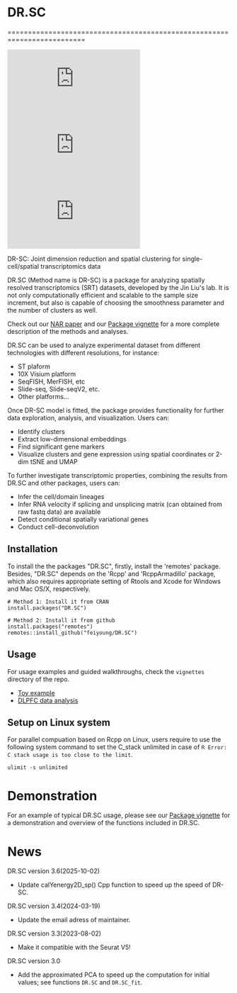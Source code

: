 # DR.SC

=========================================================================
<!-- badges: start -->

[![](https://www.r-pkg.org/badges/version-ago/DR.SC)](https://cran.r-project.org/package=DR.SC)
[![](https://cranlogs.r-pkg.org/badges/DR.SC?color=orange)](https://cran.r-project.org/package=DR.SC)
[![](https://cranlogs.r-pkg.org/badges/grand-total/DR.SC?color=orange)](https://cran.r-project.org/package=DR.SC)
<!-- badges: end -->

DR-SC: Joint dimension reduction and spatial clustering for single-cell/spatial transcriptomics data 

DR.SC (Method name is DR-SC) is a package for analyzing  spatially resolved transcriptomics (SRT) datasets, developed by the Jin Liu's lab. It is not only computationally efficient and scalable to the sample size increment, but also is capable of choosing the smoothness parameter and the number of clusters as well.

Check out our [NAR paper](https://doi.org/10.1093/nar/gkac219) and our [Package vignette](https://feiyoung.github.io/DR.SC/index.html)  for a more complete description of the methods and analyses. 

DR.SC can be used to analyze experimental dataset from different technologies with different resolutions, for instance:

* ST plaform
* 10X Visium platform
* SeqFISH, MerFISH,  etc
* Slide-seq, Slide-seqV2, etc.
* Other platforms...

Once DR-SC model is fitted, the package provides functionality for further data exploration, 
analysis, and visualization. Users can:

* Identify clusters
* Extract low-dimensional embeddings
* Find significant  gene markers
* Visualize clusters and gene expression using spatial coordinates or 2-dim tSNE and UMAP

To further investigate transcriptomic properties, combining the results from DR.SC and other packages, users can:

* Infer the cell/domain lineages
* Infer RNA velocity if splicing and unsplicing matrix (can obtained from raw fastq data) are available
* Detect conditional spatially variational genes
* Conduct cell-deconvolution


## Installation

To install the the packages "DR.SC", firstly, install the 'remotes' package. Besides, "DR.SC" depends on the 'Rcpp' and 'RcppArmadillo' package, which also requires appropriate setting of Rtools and Xcode for Windows and Mac OS/X, respectively.
```{Rmd}
# Method 1: Install it from CRAN
install.packages("DR.SC")

# Method 2: Install it from github
install.packages("remotes")
remotes::install_github("feiyoung/DR.SC")
```


## Usage
For usage examples and guided walkthroughs, check the `vignettes` directory of the repo. 

* [Toy example](https://feiyoung.github.io/DR.SC/articles/DR.SC.Simu.html)
* [DLPFC data analysis](https://feiyoung.github.io/DR.SC/articles/DR.SC.DLPFC.html)

## Setup on Linux  system
For parallel compuation based on Rcpp on Linux, users require to use the following system command to set the C_stack unlimited in case of `R Error: C stack usage is too close to the limit`.
```{Linux}
ulimit -s unlimited
```

# Demonstration

For an example of typical DR.SC usage, please see our [Package vignette](https://feiyoung.github.io/DR.SC/index.html) for a demonstration and overview of the functions included in DR.SC.


# News

DR.SC version 3.6(2025-10-02)
* Update calYenergy2D_sp() Cpp function to speed up the speed of DR-SC.

DR.SC version 3.4(2024-03-19)
* Update the email adress of maintainer.

DR.SC version 3.3(2023-08-02)

* Make it compatible with the Seurat V5!

DR.SC version 3.0

* Add the  approximated PCA to speed up the computation for initial values; see functions `DR.SC` and `DR.SC_fit`.


